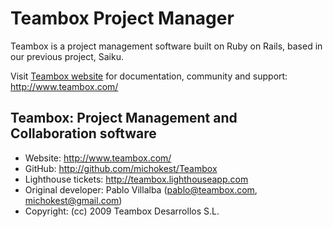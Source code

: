 Teambox Project Manager
================================

Teambox is a project management software built on Ruby on Rails,
based in our previous project, Saiku.

Visit [Teambox website](http://www.teambox.com/ "Project Management")
for documentation, community and support: <http://www.teambox.com/>

Teambox: Project Management and Collaboration software
-------

- Website: <http://www.teambox.com/>
- GitHub: <http://github.com/michokest/Teambox>
- Lighthouse tickets: <http://teambox.lighthouseapp.com>
- Original developer: Pablo Villalba (pablo@teambox.com, michokest@gmail.com)
- Copyright: (cc) 2009 Teambox Desarrollos S.L.
